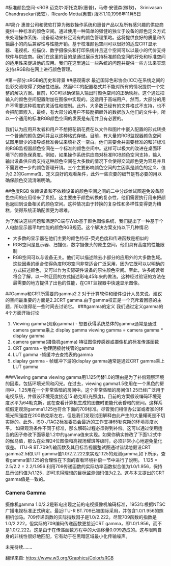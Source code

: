 #标准颜色空间-sRGB
迈克尔·斯托克斯(惠普)，马修·安德森(微软)，
Srinivasan Chandrasekar(微软)，Ricardo Motta(惠普)
版本1.10,1996年11月5日

##简介
惠普公司和微软打算为微软操作系统和惠普产品以及所有感兴趣的供应商提供一种标准的颜色空间。通过使用一种简单的强健的独立于设备的颜色定义方式来处理操作系统、设备驱动来补足现有的颜色管理策略。这将提供良好的质量和传输最小的向后兼容性与性能开销。基于校准颜色空间可以很好的适应CRT显示器、电视机、扫描仪、数字摄像头和打印系统并且这个空间可以以最小的代价支持软件与供应商。我们在这里的目的是通过展示支持标准颜色空间的好处和标准空间的适用性来促进他的应用。我们在这里通过一些系统的问题并提供一些方法来实现支持sRGB和在网上进行颜色管理。

#第一部分:sRGB的历史和背景
##感观需求
最近国际色彩协会(ICC)在系统之间的色彩交流取得了突破性进展。然而ICC的配置格式并不能对所有的情况提供一个完整的解决方案。目前，ICC可以确保输入输出时颜色空间的正确映射。这个通过把输入的颜色空间配置附加在图像中实现的。这适用于高端用户。然而，大部分的用户不需要这种程度的灵活性和控制。此外，大多数已经有的文件格式不支持，也不会把配置嵌入，最终，有大部分的用户不鼓励把额外的数据放入他们的文件中。所以一个通用的标准RGB颜色空间的发表是有用并且有必要的。

我们认为应用开发者和用户不想把花销花费在以文件和图片中嵌入配置的形式转换一个普通的颜色空间并且以这种格式存储。目前，有大量的RGB监视器颜色空间试图用很少的指导或标准尝试来填补这一空白。他们需要合并需要标准的和非标准的RGB监视器颜色空间在一个标准的颜色空间中。这样可以极大的改进在桌面环境下的颜色保真度。例如，如果操作系统供应商对标准RGB颜色空间支持，输入输出设备供应商支持这种颜色空间在大多数的情况下会使得交流颜色更为容易并且不需要进一步的颜色管理开销。三个主要影响颜色空间的主因素是颜色的定义、值为2.2的Gamma值、定义良好的观看条件，此外一些次要的细节是有必要的用以确保颜色交流清晰明确。

##色度RGB
依赖设备和不依赖设备的颜色空间之间的二中分歧给试图避免设备颜色空间的应用带来了负担。这主要由于颜色转换的复杂性，他们需要执行用来把颜色返回到设备相关的颜色空间。这种情况由于转换的复杂性和多样性变得更为糟糕，使得系统正确配置更为艰难。

为了解决这些问题和满足PC端与Web基于颜色图像系统，我们提出了一种基于个人电脑显示器平均性能的颜色RGB规范。这个解决方案支持以下几种情况:
* 大多数的显示器在他们主要的颜色特征-荧光色度和传递函数是相似的
* RGB空间是显示器、扫描仪、数字摄像头的原生空间，他们具有高度的性能限制
* RGB空间可以与设备无关。他们可以描述除去小部分的应用外的大多数色域。
这些因素的组合使得色度RGB空间非常适合广泛采用，因为它既可以以明确的方式描述颜色，又可以作为实际硬件设备的原生颜色空间。至此，许多阅读者将会了解，以一种迂回的方式描述彩电45年来的做法。这种经过验证的方法在最需要的地方提供了出色的性能，在CRT监视器中快速显示图像。

##Gamma和CRT所需要的gamma2.2
对于计算软件和硬件设计人员来说，建议的空间最重要的方面是2.2CRT gamma.由于gamma校正是一个充斥着困惑的主题，所以值得花一些时间去讨论它。
###gamma的定义
我们通过定义gamma的4个方面开始讨论
1. Viewing gamma(观察gamma) - 想要获得系统总体的gamma通常是通过camera gamma乘上 display gamma
viewing gamma = camera gamma * display gamma
2. camera gamma(摄像机gamma) 特征图像传感器或摄像机的标准传递函数
3. CRT gamma - 物理阴极射线管的gamma
4. LUT gamma -帧缓冲去查找表的gamma
5. diaplay gamma - 帧缓冲下游的display gamma通常是通过CRT gamma乘上LUT gamma

###Viewing gamma
viewing gamma用1.125代替1.0的理由是为了补偿观察环境的因素，包括环境光照和闪光。在过去，viewing gamma1.5使用在一个黑色的房间中，1.25用在一个非常昏暗的房间中。这个非常昏暗的房间值1.25已经广泛用于电视系统，并假设环境亮度接近15 勒克斯(光照度)。目前的方案假设编码环境亮度水平为64勒克斯，这在查看计算机生成的图像时更能代表昏暗的房间。这样系统假定观测gamma1.125也符合下面的709标准。尽管我们相信办公室或者家的环境光照强度在200勒克斯左右，但是我们发现试图解释由此产生的大量耀斑是不切实际的。此外，ISO JTAG2标准委员会最近的工作支持65勒克斯的环境亮度水平。
如果观测条件不同于标准，那么解码过程必须得到补偿。这可以通过使用适当的因子修改下面等是1.2中的gamma值来实现。如果你确实修改了下面1.2式中的伽马值，那么在处理24位图像和高视场耀斑等级时，必须非常小心地避免量化误差。
ITU-R BT.709传输函数及其目标监视器整试图通过错误地假设CRT gamma2.5和LUT gamma值1.0/2.2.222来实现1.125的观测gamma,如下所示。查看gamma值1.125的合理性在下面的查看环境补偿一节中进行了说明。
1.125 = 2.5/2.2 = 2.2/1.956
利用709传递函数的实际功率函数拟合值为1.0/1.956，保持显示伽玛值为1.125，即可求得理想的目标监测伽玛值为2.2。这与本文提出的CRT gamma值是一致的。

### Camera Gamma
摄像机gamma 1.0/2.2是彩电出现之前的电视摄像机编码标准，1953年根据NTSC广播电视标准正式确定。最近ITU-R BT.709已被国际采用，并包含1.0/1.956的照相机伽马。709传递函数的实际指数因子是1.0/2.222。尽管709函数的指数是1.0/2.222，但实际的709编码传递函数更接近CRT gamma，即1.0/1.956，而不是1.0/2.222。这是由于在传递函数方程中的大偏移量0.099造成的。这与眼睛自身的非线性很好地匹配，它有助于在黑暗区域最小化传输噪声。



未完待续.......

翻译来自: https://www.w3.org/Graphics/Color/sRGB
